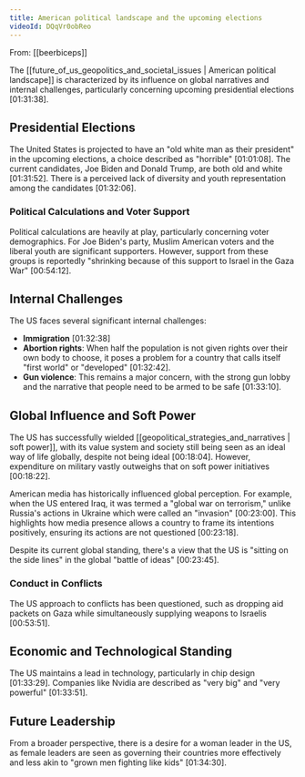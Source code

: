 ```yaml
---
title: American political landscape and the upcoming elections
videoId: DQqVr0obReo
---
```


From: [[beerbiceps]] <br/> 

The [[future_of_us_geopolitics_and_societal_issues | American political landscape]] is characterized by its influence on global narratives and internal challenges, particularly concerning upcoming presidential elections <a class="yt-timestamp" data-t="01:31:38">[01:31:38]</a>.

## Presidential Elections

The United States is projected to have an "old white man as their president" in the upcoming elections, a choice described as "horrible" <a class="yt-timestamp" data-t="01:01:08">[01:01:08]</a>. The current candidates, Joe Biden and Donald Trump, are both old and white <a class="yt-timestamp" data-t="01:31:52">[01:31:52]</a>. There is a perceived lack of diversity and youth representation among the candidates <a class="yt-timestamp" data-t="01:32:06">[01:32:06]</a>.

### Political Calculations and Voter Support
Political calculations are heavily at play, particularly concerning voter demographics. For Joe Biden's party, Muslim American voters and the liberal youth are significant supporters. However, support from these groups is reportedly "shrinking because of this support to Israel in the Gaza War" <a class="yt-timestamp" data-t="00:54:12">[00:54:12]</a>.

## Internal Challenges

The US faces several significant internal challenges:
*   **Immigration** <a class="yt-timestamp" data-t="01:32:38">[01:32:38]</a>
*   **Abortion rights**: When half the population is not given rights over their own body to choose, it poses a problem for a country that calls itself "first world" or "developed" <a class="yt-timestamp" data-t="01:32:42">[01:32:42]</a>.
*   **Gun violence**: This remains a major concern, with the strong gun lobby and the narrative that people need to be armed to be safe <a class="yt-timestamp" data-t="01:33:10">[01:33:10]</a>.

## Global Influence and Soft Power

The US has successfully wielded [[geopolitical_strategies_and_narratives | soft power]], with its value system and society still being seen as an ideal way of life globally, despite not being ideal <a class="yt-timestamp" data-t="00:18:04">[00:18:04]</a>. However, expenditure on military vastly outweighs that on soft power initiatives <a class="yt-timestamp" data-t="00:18:22">[00:18:22]</a>.

American media has historically influenced global perception. For example, when the US entered Iraq, it was termed a "global war on terrorism," unlike Russia's actions in Ukraine which were called an "invasion" <a class="yt-timestamp" data-t="00:23:00">[00:23:00]</a>. This highlights how media presence allows a country to frame its intentions positively, ensuring its actions are not questioned <a class="yt-timestamp" data-t="00:23:18">[00:23:18]</a>.

Despite its current global standing, there's a view that the US is "sitting on the side lines" in the global "battle of ideas" <a class="yt-timestamp" data-t="00:23:45">[00:23:45]</a>.

### Conduct in Conflicts
The US approach to conflicts has been questioned, such as dropping aid packets on Gaza while simultaneously supplying weapons to Israelis <a class="yt-timestamp" data-t="00:53:51">[00:53:51]</a>.

## Economic and Technological Standing
The US maintains a lead in technology, particularly in chip design <a class="yt-timestamp" data-t="01:33:29">[01:33:29]</a>. Companies like Nvidia are described as "very big" and "very powerful" <a class="yt-timestamp" data-t="01:33:51">[01:33:51]</a>.

## Future Leadership
From a broader perspective, there is a desire for a woman leader in the US, as female leaders are seen as governing their countries more effectively and less akin to "grown men fighting like kids" <a class="yt-timestamp" data-t="01:34:30">[01:34:30]</a>.